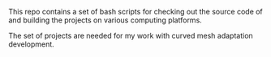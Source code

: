 This repo contains a set of bash scripts for checking out the source code of and building the projects on various computing platforms.

The set of projects are needed for my work with curved mesh adaptation development.
